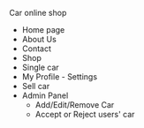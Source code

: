 Car online shop

- Home page
- About Us
- Contact
- Shop
- Single car
- My Profile - Settings
- Sell car
- Admin Panel
  - Add/Edit/Remove Car
  - Accept or Reject users' car
